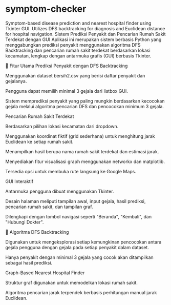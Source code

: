 # symptom-checker
Symptom-based disease prediction and nearest hospital finder using Tkinter GUI. Utilizes DFS backtracking for diagnosis and Euclidean distance for hospital navigation.
Sistem Prediksi Penyakit dan Pencarian Rumah Sakit Terdekat dengan GUI
Aplikasi ini merupakan sistem berbasis Python yang menggabungkan prediksi penyakit menggunakan algoritma DFS Backtracking dan pencarian rumah sakit terdekat berdasarkan lokasi kecamatan, lengkap dengan antarmuka grafis (GUI) berbasis Tkinter.

🚀 Fitur Utama
Prediksi Penyakit dengan DFS Backtracking

Menggunakan dataset bersih2.csv yang berisi daftar penyakit dan gejalanya.

Pengguna dapat memilih minimal 3 gejala dari listbox GUI.

Sistem memprediksi penyakit yang paling mungkin berdasarkan kecocokan gejala melalui algoritma pencarian DFS dan pencocokan minimum 3 gejala.

Pencarian Rumah Sakit Terdekat

Berdasarkan pilihan lokasi kecamatan dari dropdown.

Menggunakan koordinat fiktif (grid sederhana) untuk menghitung jarak Euclidean ke setiap rumah sakit.

Menampilkan hasil berupa nama rumah sakit terdekat dan estimasi jarak.

Menyediakan fitur visualisasi graph menggunakan networkx dan matplotlib.

Tersedia opsi untuk membuka rute langsung ke Google Maps.

GUI Interaktif

Antarmuka pengguna dibuat menggunakan Tkinter.

Desain halaman meliputi tampilan awal, input gejala, hasil prediksi, pencarian rumah sakit, dan tampilan graf.

Dilengkapi dengan tombol navigasi seperti "Beranda", "Kembali", dan "Hubungi Dokter".

🧠 Algoritma
DFS Backtracking

Digunakan untuk mengeksplorasi setiap kemungkinan pencocokan antara gejala pengguna dengan gejala pada setiap penyakit dalam dataset.

Hanya penyakit dengan minimal 3 gejala yang cocok akan ditampilkan sebagai hasil prediksi.

Graph-Based Nearest Hospital Finder

Struktur graf digunakan untuk memodelkan lokasi rumah sakit.

Algoritma pencarian jarak terpendek berbasis perhitungan manual jarak Euclidean.
